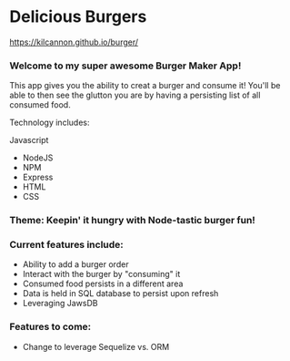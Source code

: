 # Delicious Burgers

https://kilcannon.github.io/burger/

### Welcome to my super awesome Burger Maker App!
This app gives you the ability to creat a burger and consume it!  You'll be able to then see the glutton you are by having a persisting list of all consumed food.

Technology includes:

Javascript
+ NodeJS
+ NPM
+ Express
+ HTML
+ CSS

### Theme: Keepin' it hungry with Node-tastic burger fun!

### Current features include:
+ Ability to add a burger order
+ Interact with the burger by "consuming" it
+ Consumed food persists in a different area
+ Data is held in SQL database to persist upon refresh
+ Leveraging JawsDB

### Features to come:
+ Change to leverage Sequelize vs. ORM